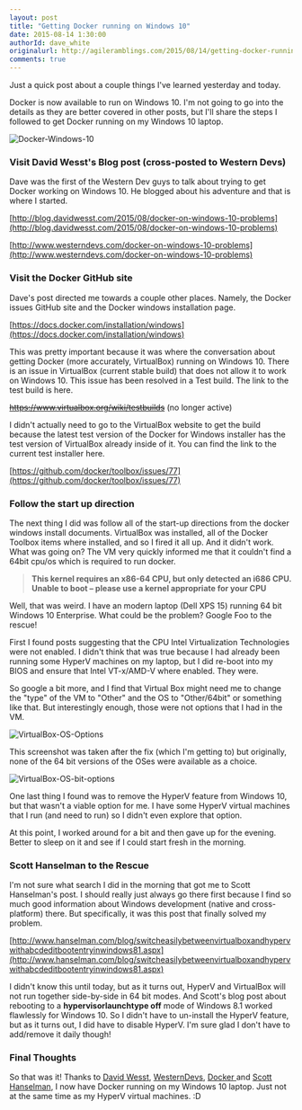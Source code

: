```yaml
---
layout: post
title: "Getting Docker running on Windows 10"
date: 2015-08-14 1:30:00
authorId: dave_white
originalurl: http://agileramblings.com/2015/08/14/getting-docker-running-on-windows-10/
comments: true
---
```

Just a quick post about a couple things I've learned yesterday and today.

Docker is now available to run on Windows 10. I'm not going to go into the details as they are better covered in other posts, but I'll share the steps I followed to get Docker running on my Windows 10 laptop.

<!--more-->

![Docker-Windows-10][1]

### Visit David Wesst's Blog post (cross-posted to Western Devs)

Dave was the first of the Western Dev guys to talk about trying to get Docker working on Windows 10. He blogged about his adventure and that is where I started.

[http://blog.davidwesst.com/2015/08/docker-on-windows-10-problems](http://blog.davidwesst.com/2015/08/docker-on-windows-10-problems)

[http://www.westerndevs.com/docker-on-windows-10-problems](http://www.westerndevs.com/docker-on-windows-10-problems)

### Visit the Docker GitHub site

Dave's post directed me towards a couple other places. Namely, the Docker issues GitHub site and the Docker windows installation page.

[https://docs.docker.com/installation/windows](https://docs.docker.com/installation/windows)

This was pretty important because it was where the conversation about getting Docker (more accurately, VirtualBox) running on Windows 10. There is an issue in VirtualBox (current stable build) that does not allow it to work on Windows 10. This issue has been resolved in a Test build. The link to the test build is here.

<span style="text-decoration: line-through;">https://www.virtualbox.org/wiki/testbuilds</span> (no longer active)

I didn't actually need to go to the VirtualBox website to get the build because the latest test version of the Docker for Windows installer has the test version of VirtualBox already inside of it. You can find the link to the current test installer here.

[https://github.com/docker/toolbox/issues/77](https://github.com/docker/toolbox/issues/77)

### Follow the start up direction

The next thing I did was follow all of the start-up directions from the docker windows install documents. VirtualBox was installed, all of the Docker Toolbox items where installed, and so I fired it all up. And it didn't work. What was going on? The VM very quickly informed me that it couldn't find a 64bit cpu/os which is required to run docker.

>**This kernel requires an x86-64 CPU, but only detected an i686 CPU. Unable to boot – please use a kernel appropriate for your&nbsp;CPU**

Well, that was weird. I have an modern laptop (Dell XPS 15) running 64 bit Windows 10 Enterprise. What could be the problem? Google Foo to the rescue!

First I found posts suggesting that the CPU Intel Virtualization Technologies were not enabled. I didn't think that was true because I had already been running some HyperV machines on my laptop, but I did re-boot into my BIOS and ensure that Intel VT-x/AMD-V where enabled. They were.

So google a bit more, and I find that Virtual Box might need me to change the "type" of the VM to "Other" and the OS to "Other/64bit" or something like that. But interestingly enough, those were not options that I had in the VM.

![VirtualBox-OS-Options][2]

This screenshot was taken after the fix (which I'm getting to) but originally, none of the 64 bit versions of the OSes were available as a choice.

![VirtualBox-OS-bit-options][3]

One last thing I found was to remove the HyperV feature from Windows 10, but that wasn't a viable option for me. I have some HyperV virtual machines that I run (and need to run) so I didn't even explore that option.

At this point, I worked around for a bit and then gave up for the evening. Better to sleep on it and see if I could start fresh in the morning.

### Scott Hanselman to the Rescue

I'm not sure what search I did in the morning that got me to Scott Hanselman's post. I should really just always go there first because I find so much good information about Windows development (native and cross-platform) there. But specifically, it was this post that finally solved my problem.

[http://www.hanselman.com/blog/switcheasilybetweenvirtualboxandhypervwithabcdeditbootentryinwindows81.aspx](http://www.hanselman.com/blog/switcheasilybetweenvirtualboxandhypervwithabcdeditbootentryinwindows81.aspx)

I didn't know this until today, but as it turns out, HyperV and VirtualBox will not run together side-by-side in 64 bit modes. And Scott's blog post about rebooting to a **hypervisorlaunchtype off** mode of Windows 8.1 worked flawlessly for Windows 10. So I didn't have to un-install the HyperV feature, but as it turns out, I did have to disable HyperV. I'm sure glad I don't have to add/remove it daily though!

### Final Thoughts

So that was it! Thanks to [David Wesst][4], [WesternDevs][5], [Docker ][6]and [Scott Hanselman][7], I now have Docker running on my Windows 10 laptop. Just not at the same time as my HyperV virtual machines. :D

[1]: https://agileramblings.files.wordpress.com/2015/08/docker-windows-10.png?w=600&amp;h=308
[2]: https://agileramblings.files.wordpress.com/2015/08/virtualbox-os-options.png?w=450&amp;h=330
[3]: https://agileramblings.files.wordpress.com/2015/08/virtualbox-os-bit-options.png?w=450&amp;h=330
[4]: http://blog.davidwesst.com/
[5]: http://www.westerndevs.com/
[6]: https://www.docker.com/
[7]: http://www.hanselman.com/
